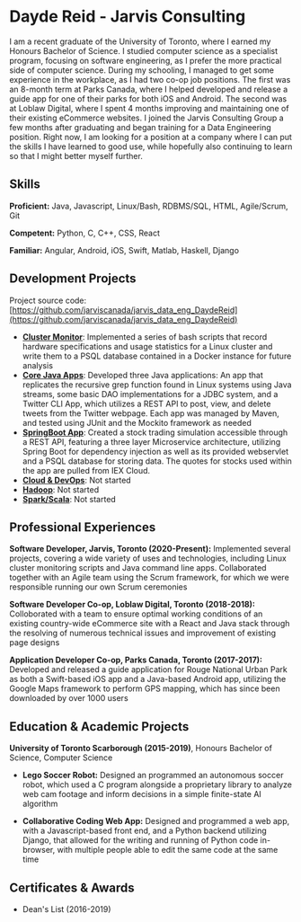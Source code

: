 # Dayde Reid - Jarvis Consulting

I am a recent graduate of the University of Toronto, where I earned my Honours Bachelor of Science. I studied computer science as a specialist program, focusing on software engineering, as I prefer the more practical side of computer science. During my schooling, I managed to get some experience in the workplace, as I had two co-op job positions. The first was an 8-month term at Parks Canada, where I helped developed and release a guide app for one of their parks for both iOS and Android. The second was at Loblaw Digital, where I spent 4 months improving and maintaining one of their existing eCommerce websites. I joined the Jarvis Consulting Group a few months after graduating and began training for a Data Engineering position. Right now, I am looking for a position at a company where I can put the skills I have learned to good use, while hopefully also continuing to learn so that I might better myself further.

## Skills

**Proficient:** Java, Javascript, Linux/Bash, RDBMS/SQL, HTML, Agile/Scrum, Git

**Competent:** Python, C, C++, CSS, React

**Familiar:** Angular, Android, iOS, Swift, Matlab, Haskell, Django

## Development Projects

Project source code: [https://github.com/jarviscanada/jarvis_data_eng_DaydeReid](https://github.com/jarviscanada/jarvis_data_eng_DaydeReid)

- **[Cluster Monitor](./linux_sql)**: Implemented a series of bash scripts that record hardware specifications and usage statistics for a Linux cluster and write them to a PSQL database contained in a Docker instance for future analysis
- **[Core Java Apps](./core_java)**: Developed three Java applications: An app that replicates the recursive grep function found in Linux systems using Java streams, some basic DAO implementations for a JDBC system, and a Twitter CLI App, which utilizes a REST API to post, view, and delete tweets from the Twitter webpage. Each app was managed by Maven, and tested using JUnit and the Mockito framework as needed
- **[SpringBoot App](./springboot)**: Created a stock trading simulation accessible through a REST API, featuring a three layer Microservice architecture, utilizing Spring Boot for dependency injection as well as its provided webservlet and a PSQL database for storing data. The quotes for stocks used within the app are pulled from IEX Cloud.
- **[Cloud & DevOps](./cloud_devops)**: Not started
- **[Hadoop](./hadoop)**: Not started
- **[Spark/Scala](./spark)**:  Not started

## Professional Experiences

**Software Developer,  Jarvis, Toronto (2020-Present):** Implemented several projects, covering a wide variety of uses and technologies, including Linux cluster monitoring scripts and Java command line apps. Collaborated together with an Agile team using the Scrum framework, for which we were responsible running our own Scrum ceremonies

**Software Developer Co-op, Loblaw Digital, Toronto (2018-2018):** Colloborated with a team to ensure optimal working conditions of an existing country-wide eCommerce site with a React and Java stack through the resolving of numerous technical issues and improvement of existing page designs

**Application Developer Co-op, Parks Canada, Toronto (2017-2017):** Developed and released a guide application for Rouge National Urban Park as both a Swift-based iOS app and a Java-based Android app, utilizing the Google Maps framework to perform GPS mapping, which has since been downloaded by over 1000 users

## Education & Academic Projects

**University of Toronto Scarborough (2015-2019)**, Honours Bachelor of Science, Computer Science

- **Lego Soccer Robot:** Designed an programmed an autonomous soccer robot, which used a C program alongside a proprietary library to analyze web cam footage and inform decisions in a simple finite-state AI algorithm

- **Collaborative Coding Web App:** Designed and programmed a web app, with a Javascript-based front end, and a Python backend utilizing Django, that allowed for the writing and running of Python code in-browser, with multiple people able to edit the same code at the same time

## Certificates & Awards

- Dean's List (2016-2019)

